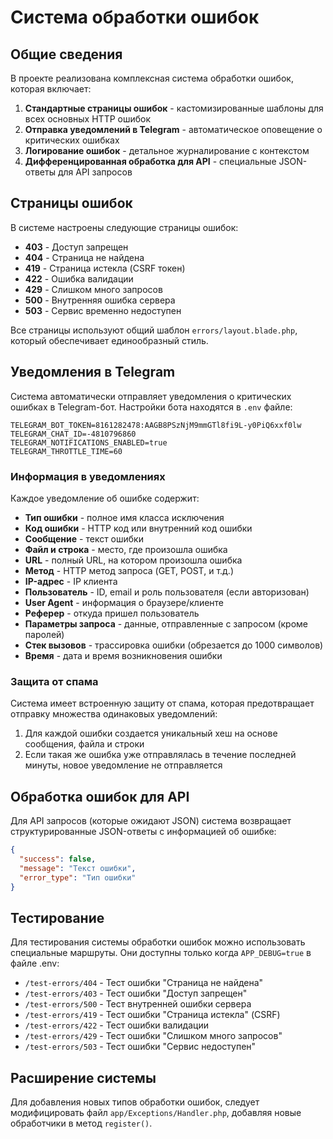 # Система обработки ошибок

## Общие сведения

В проекте реализована комплексная система обработки ошибок, которая включает:

1. **Стандартные страницы ошибок** - кастомизированные шаблоны для всех основных HTTP ошибок
2. **Отправка уведомлений в Telegram** - автоматическое оповещение о критических ошибках
3. **Логирование ошибок** - детальное журналирование с контекстом
4. **Дифференцированная обработка для API** - специальные JSON-ответы для API запросов

## Страницы ошибок

В системе настроены следующие страницы ошибок:

- **403** - Доступ запрещен
- **404** - Страница не найдена
- **419** - Страница истекла (CSRF токен)
- **422** - Ошибка валидации
- **429** - Слишком много запросов
- **500** - Внутренняя ошибка сервера
- **503** - Сервис временно недоступен

Все страницы используют общий шаблон `errors/layout.blade.php`, который обеспечивает единообразный стиль.

## Уведомления в Telegram

Система автоматически отправляет уведомления о критических ошибках в Telegram-бот. Настройки бота находятся в `.env` файле:

```
TELEGRAM_BOT_TOKEN=8161282478:AAGB8PSzNjM9mmGTl8fi9L-y0PiQ6xxf0lw
TELEGRAM_CHAT_ID=-4810796860
TELEGRAM_NOTIFICATIONS_ENABLED=true
TELEGRAM_THROTTLE_TIME=60
```

### Информация в уведомлениях

Каждое уведомление об ошибке содержит:

- **Тип ошибки** - полное имя класса исключения
- **Код ошибки** - HTTP код или внутренний код ошибки
- **Сообщение** - текст ошибки
- **Файл и строка** - место, где произошла ошибка
- **URL** - полный URL, на котором произошла ошибка
- **Метод** - HTTP метод запроса (GET, POST, и т.д.)
- **IP-адрес** - IP клиента
- **Пользователь** - ID, email и роль пользователя (если авторизован)
- **User Agent** - информация о браузере/клиенте
- **Реферер** - откуда пришел пользователь
- **Параметры запроса** - данные, отправленные с запросом (кроме паролей)
- **Стек вызовов** - трассировка ошибки (обрезается до 1000 символов)
- **Время** - дата и время возникновения ошибки

### Защита от спама

Система имеет встроенную защиту от спама, которая предотвращает отправку множества одинаковых уведомлений:

1. Для каждой ошибки создается уникальный хеш на основе сообщения, файла и строки
2. Если такая же ошибка уже отправлялась в течение последней минуты, новое уведомление не отправляется

## Обработка ошибок для API

Для API запросов (которые ожидают JSON) система возвращает структурированные JSON-ответы с информацией об ошибке:

```json
{
  "success": false,
  "message": "Текст ошибки",
  "error_type": "Тип ошибки"
}
```

## Тестирование

Для тестирования системы обработки ошибок можно использовать специальные маршруты. Они доступны только когда `APP_DEBUG=true` в файле .env:

- `/test-errors/404` - Тест ошибки "Страница не найдена"
- `/test-errors/403` - Тест ошибки "Доступ запрещен"
- `/test-errors/500` - Тест внутренней ошибки сервера
- `/test-errors/419` - Тест ошибки "Страница истекла" (CSRF)
- `/test-errors/422` - Тест ошибки валидации
- `/test-errors/429` - Тест ошибки "Слишком много запросов"
- `/test-errors/503` - Тест ошибки "Сервис недоступен"

## Расширение системы

Для добавления новых типов обработки ошибок, следует модифицировать файл `app/Exceptions/Handler.php`, добавляя новые обработчики в метод `register()`.
